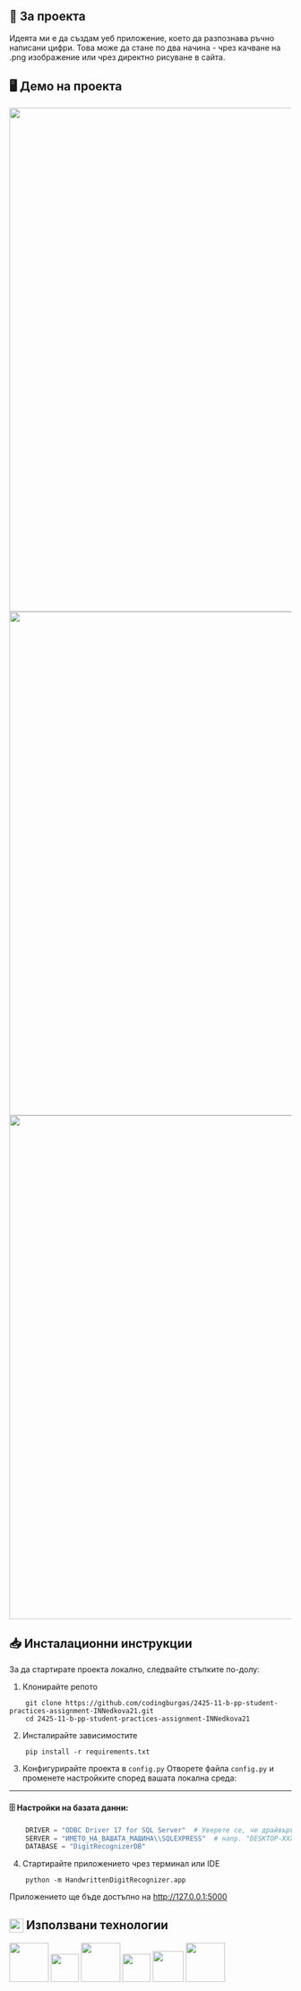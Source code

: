 ## 📖 За проекта
<p>
    Идеята ми е да създам уеб приложение, което да разпознава ръчно написани цифри. Това може да стане по два начина - чрез качване на .png изображение или чрез директно рисуване в сайта.
</p>

## 🖥️ Демо на проекта
<div align = "center">
    <img src="https://github.com/codingburgas/2425-11-b-pp-student-practices-assignment-INNedkova21/blob/main/Images/home.png?raw=true" width="900px">
    <img src="https://github.com/codingburgas/2425-11-b-pp-student-practices-assignment-INNedkova21/blob/main/Images/main.png?raw=true" width=900px>
    <img src="https://github.com/codingburgas/2425-11-b-pp-student-practices-assignment-INNedkova21/blob/main/Images/draw.png?raw=true" width=900px>
</div>

## 📥 Инсталационни инструкции
За да стартирате проекта локално, следвайте стъпките по-долу:
1. Клонирайте репото
```
    git clone https://github.com/codingburgas/2425-11-b-pp-student-practices-assignment-INNedkova21.git
    cd 2425-11-b-pp-student-practices-assignment-INNedkova21
```

2. Инсталирайте зависимостите
```
    pip install -r requirements.txt
```

3. Конфигурирайте проекта в `config.py`
Отворете файла `config.py` и променете настройките според вашата локална среда:

---

#### 🗄️ Настройки на базата данни:

```python
    DRIVER = "ODBC Driver 17 for SQL Server"  # Уверете се, че драйвърът е инсталиран
    SERVER = "ИМЕТО_НА_ВАШАТА_МАШИНА\\SQLEXPRESS"  # напр. "DESKTOP-XXXX\\SQLEXPRESS"
    DATABASE = "DigitRecognizerDB"
```

4. Стартирайте приложението чрез терминал или IDE
```
    python -m HandwrittenDigitRecognizer.app
```
Приложението ще бъде достъпно на http://127.0.0.1:5000

## <img align="center" src="https://cdn-icons-png.flaticon.com/256/1130/1130078.png" width="25"> Използвани технологии
<p>
    <img src="https://cdn3.iconfinder.com/data/icons/logos-and-brands-adobe/512/267_Python-512.png" width="70">
    <img src="https://static-00.iconduck.com/assets.00/flask-icon-1594x2048-84mjydzf.png" width="50">
    <img src="https://upload.wikimedia.org/wikipedia/commons/6/61/HTML5_logo_and_wordmark.svg" width="70">
    <img src="https://upload.wikimedia.org/wikipedia/commons/d/d5/CSS3_logo_and_wordmark.svg" width="50">
    <img src="https://static-00.iconduck.com/assets.00/sql-database-sql-azure-icon-1955x2048-4pmty46t.png" width="55">    
    <img src="https://upload.wikimedia.org/wikipedia/commons/thumb/e/e0/Git-logo.svg/640px-Git-logo.svg.png" width="70">
</p>